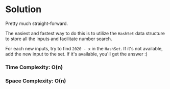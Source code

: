 # Solution

Pretty much straight-forward.

The easiest and fastest way to do this is to utilize the `HashSet` data structure to store all the inputs and facilitate number search.

For each new inputs, try to find `2020 - x` in the `HashSet`. If it's not available, add the new input to the set. If it's available, you'll get the answer :)

### Time Complexity: O(n)
### Space Complexity: O(n)